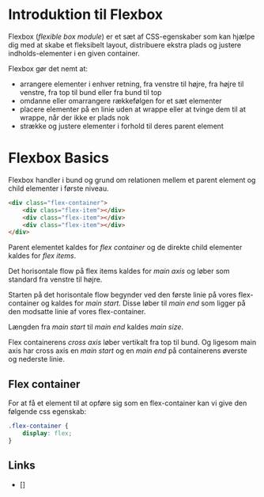 # Introduktion til Flexbox

Flexbox (*flexible box module*) er et sæt af CSS-egenskaber som kan hjælpe dig med at skabe et fleksibelt layout, distribuere ekstra plads og justere indholds-elementer i en given container. 

Flexbox gør det nemt at:
- arrangere elementer i enhver retning, fra venstre til højre, fra højre til venstre, fra top til bund eller fra bund til top
- omdanne eller omarrangere rækkefølgen for et sæt elementer
- placere elementer på en linie uden at wrappe  eller at tvinge dem til at wrappe, når der ikke er plads nok
- strække og justere elementer i forhold til deres parent element

# Flexbox Basics

Flexbox handler i bund og grund om relationen mellem et parent element og child elementer i første niveau.

```html
<div class="flex-container">
    <div class="flex-item"></div>
    <div class="flex-item"></div>
    <div class="flex-item"></div>
</div>
```

Parent elementet kaldes for *flex container* og de direkte child elementer kaldes for *flex items*.

Det horisontale flow på flex items kaldes for *main axis* og løber som standard fra venstre til højre.

Starten på det horisontale flow begynder ved den første linie på vores flex-container og kaldes for *main start*. Disse løber til *main end* som ligger på den modsatte linie af vores flex-container.

Længden fra *main start* til *main end* kaldes *main size*.

Flex containerens *cross axis* løber vertikalt fra top til bund. Og ligesom main axis har cross axis en *main start* og en *main end* på containerens øverste og nederste linie.

## Flex container

For at få et element til at opføre sig som en flex-container kan vi give den følgende css egenskab:

```css
.flex-container {
    display: flex;
}
```

## Links 
- []


